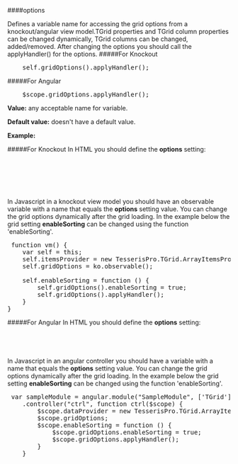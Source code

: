 ﻿####options

Defines a variable name for accessing the grid options from  a knockout/angular view model.TGrid properties and TGrid column properties can be changed dynamically, TGrid columns can be changed, added/removed.
After changing the options you should call the applyHandler() for the options.
#####For Knockout
<!--Start the highlighter-->
<pre class="brush:js">
    self.gridOptions().applyHandler();
</pre>
#####For Angular
<pre class="brush:js">
    $scope.gridOptions.applyHandler();
</pre>

**Value:** any acceptable name for variable.

**Default value:** doesn't have a default value.

**Example:**

#####For Knockout
In HTML you should define the **options** setting:

<pre class="brush: html">
	<div id="test-knockout" data-bind="tgrid: { provider: itemsProvider, options: gridOptions}">
	</div>
</pre>
#####
In Javascript in a knockout view model you should have an observable variable with a name that equals the **options** setting value. 
You can change the grid options dynamically after the grid loading. In the example below the grid setting **enableSorting**
can be changed using the function 'enableSorting'.

<pre class="brush: js">
 function vm() {
    var self = this;
    self.itemsProvider = new TesserisPro.TGrid.ArrayItemsProvider(items);
    self.gridOptions = ko.observable();

    self.enableSorting = function () {
        self.gridOptions().enableSorting = true;
        self.gridOptions().applyHandler();
	}
}
</pre>

#####For Angular
In HTML you should define the **options** setting:
<pre class="brush: html">
	<t-grid id="test-angular" provider="itemsProvider" options="gridOptions">
	</t-grid>
</pre>
#####
In Javascript in an angular controller you should have a variable with a name that equals the **options** setting value. 
You can change the grid options dynamically after the grid loading. In the example below the grid setting **enableSorting**
can be changed using the function 'enableSorting'.

<pre class="brush:js">
 var sampleModule = angular.module("SampleModule", ['TGrid'])
    .controller("ctrl", function ctrl($scope) {
        $scope.dataProvider = new TesserisPro.TGrid.ArrayItemsProvider(items);
        $scope.gridOptions;
		$scope.enableSorting = function () {
            $scope.gridOptions.enableSorting = true;
            $scope.gridOptions.applyHandler();
		}
	}
</pre>

#####

<script type="text/javascript">
    SyntaxHighlighter.highlight();
</script>